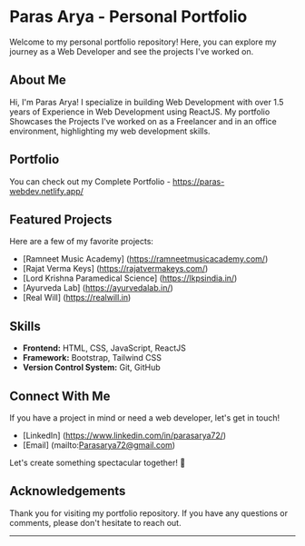 # Paras Arya - Personal Portfolio

Welcome to my personal portfolio repository! Here, you can explore my journey as a Web Developer and see the projects I've worked on.

## About Me

Hi, I'm Paras Arya! I specialize in building Web Development with over 1.5 years of Experience in Web Development using ReactJS. My portfolio Showcases the Projects I've worked on as a Freelancer and in an office environment, highlighting my web development skills.

## Portfolio

You can check out my Complete Portfolio - https://paras-webdev.netlify.app/

## Featured Projects

Here are a few of my favorite projects:

- [Ramneet Music Academy] (https://ramneetmusicacademy.com/)
- [Rajat Verma Keys] (https://rajatvermakeys.com/)
- [Lord Krishna Paramedical Science] (https://lkpsindia.in/)
- [Ayurveda Lab] (https://ayurvedalab.in/)
- [Real Will] (https://realwill.in)

## Skills

- **Frontend:** HTML, CSS, JavaScript, ReactJS
- **Framework:** Bootstrap, Tailwind CSS
- **Version Control System:** Git, GitHub

## Connect With Me

If you have a project in mind or need a web developer, let's get in touch!

- [LinkedIn] (https://www.linkedin.com/in/parasarya72/)
- [Email] (mailto:Parasarya72@gmail.com)

Let's create something spectacular together! 🚀


## Acknowledgements

Thank you for visiting my portfolio repository. If you have any questions or comments, please don't hesitate to reach out.

---
